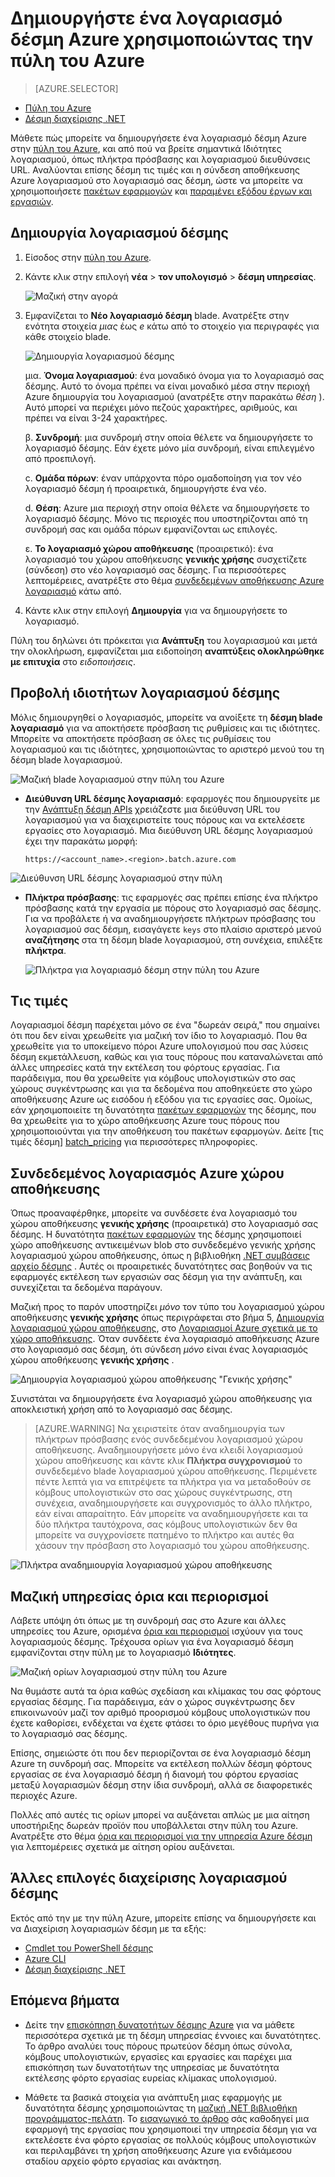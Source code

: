 <properties
    pageTitle="Δημιουργήστε ένα λογαριασμό δέσμη Azure | Microsoft Azure"
    description="Μάθετε πώς μπορείτε να δημιουργήσετε ένα λογαριασμό δέσμη Azure στην πύλη του Azure για να εκτελέσετε ευρείας κλίμακας παράλληλες φόρτους εργασίας του στο cloud"
    services="batch"
    documentationCenter=""
    authors="mmacy"
    manager="timlt"
    editor=""/>

<tags
    ms.service="batch"
    ms.workload="big-compute"
    ms.tgt_pltfrm="na"
    ms.devlang="na"
    ms.topic="get-started-article"
    ms.date="09/21/2016"
    ms.author="marsma"/>

# <a name="create-an-azure-batch-account-using-the-azure-portal"></a>Δημιουργήστε ένα λογαριασμό δέσμη Azure χρησιμοποιώντας την πύλη του Azure

> [AZURE.SELECTOR]
- [Πύλη του Azure](batch-account-create-portal.md)
- [Δέσμη διαχείρισης .NET](batch-management-dotnet.md)

Μάθετε πώς μπορείτε να δημιουργήσετε ένα λογαριασμό δέσμη Azure στην [πύλη του Azure][azure_portal], και από πού να βρείτε σημαντικά Ιδιότητες λογαριασμού, όπως πλήκτρα πρόσβασης και λογαριασμού διευθύνσεις URL. Αναλύονται επίσης δέσμη τις τιμές και η σύνδεση αποθήκευσης Azure λογαριασμού στο λογαριασμό σας δέσμη, ώστε να μπορείτε να χρησιμοποιήσετε [πακέτων εφαρμογών](batch-application-packages.md) και [παραμένει εξόδου έργων και εργασιών](batch-task-output.md).

## <a name="create-a-batch-account"></a>Δημιουργία λογαριασμού δέσμης

1. Είσοδος στην [πύλη του Azure][azure_portal].

2. Κάντε κλικ στην επιλογή **νέα** > **τον υπολογισμό** > **δέσμη υπηρεσίας**.

    ![Μαζική στην αγορά][marketplace_portal]

3. Εμφανίζεται το **Νέο λογαριασμό δέσμη** blade. Ανατρέξτε στην ενότητα στοιχεία *μιας* έως *e* κάτω από το στοιχείο για περιγραφές για κάθε στοιχείο blade.

    ![Δημιουργία λογαριασμού δέσμης][account_portal]

    μια. **Όνομα λογαριασμού**: ένα μοναδικό όνομα για το λογαριασμό σας δέσμης. Αυτό το όνομα πρέπει να είναι μοναδικό μέσα στην περιοχή Azure δημιουργία του λογαριασμού (ανατρέξτε στην παρακάτω *θέση* ). Αυτό μπορεί να περιέχει μόνο πεζούς χαρακτήρες, αριθμούς, και πρέπει να είναι 3-24 χαρακτήρες.

    β. **Συνδρομή**: μια συνδρομή στην οποία θέλετε να δημιουργήσετε το λογαριασμό δέσμης. Εάν έχετε μόνο μία συνδρομή, είναι επιλεγμένο από προεπιλογή.

    c. **Ομάδα πόρων**: έναν υπάρχοντα πόρο ομαδοποίηση για τον νέο λογαριασμό δέσμη ή προαιρετικά, δημιουργήστε ένα νέο.

    d. **Θέση**: Azure μια περιοχή στην οποία θέλετε να δημιουργήσετε το λογαριασμό δέσμης. Μόνο τις περιοχές που υποστηρίζονται από τη συνδρομή σας και ομάδα πόρων εμφανίζονται ως επιλογές.

    ε. **Το λογαριασμό χώρου αποθήκευσης** (προαιρετικό): ένα λογαριασμό του χώρου αποθήκευσης **γενικής χρήσης** συσχετίζετε (σύνδεση) στο νέο λογαριασμό σας δέσμης. Για περισσότερες λεπτομέρειες, ανατρέξτε στο θέμα [συνδεδεμένων αποθήκευσης Azure λογαριασμό](#linked-azure-storage-account) κάτω από.

4. Κάντε κλικ στην επιλογή **Δημιουργία** για να δημιουργήσετε το λογαριασμό.

  Πύλη του δηλώνει ότι πρόκειται για **Ανάπτυξη** του λογαριασμού και μετά την ολοκλήρωση, εμφανίζεται μια ειδοποίηση **αναπτύξεις ολοκληρώθηκε με επιτυχία** στο *ειδοποιήσεις*.

## <a name="view-batch-account-properties"></a>Προβολή ιδιοτήτων λογαριασμού δέσμης

Μόλις δημιουργηθεί ο λογαριασμός, μπορείτε να ανοίξετε τη **δέσμη blade λογαριασμό** για να αποκτήσετε πρόσβαση τις ρυθμίσεις και τις ιδιότητες. Μπορείτε να αποκτήσετε πρόσβαση σε όλες τις ρυθμίσεις του λογαριασμού και τις ιδιότητες, χρησιμοποιώντας το αριστερό μενού του τη δέσμη blade λογαριασμού.

![Μαζική blade λογαριασμού στην πύλη του Azure][account_blade]

* **Διεύθυνση URL δέσμης λογαριασμό**: εφαρμογές που δημιουργείτε με την [Ανάπτυξη δέσμη APIs](batch-technical-overview.md#batch-development-apis) χρειάζεστε μια διεύθυνση URL του λογαριασμού για να διαχειριστείτε τους πόρους και να εκτελέσετε εργασίες στο λογαριασμό. Μια διεύθυνση URL δέσμης λογαριασμού έχει την παρακάτω μορφή:

    `https://<account_name>.<region>.batch.azure.com`

![Διεύθυνση URL δέσμης λογαριασμού στην πύλη][account_url]

* **Πλήκτρα πρόσβασης**: τις εφαρμογές σας πρέπει επίσης ένα πλήκτρο πρόσβασης κατά την εργασία με πόρους στο λογαριασμό σας δέσμης. Για να προβάλετε ή να αναδημιουργήσετε πλήκτρων πρόσβασης του λογαριασμού σας δέσμη, εισαγάγετε `keys` στο πλαίσιο αριστερό μενού **αναζήτησης** στα τη δέσμη blade λογαριασμού, στη συνέχεια, επιλέξτε **πλήκτρα**.

    ![Πλήκτρα για λογαριασμό δέσμη στην πύλη του Azure][account_keys]

## <a name="pricing"></a>Τις τιμές

Λογαριασμοί δέσμη παρέχεται μόνο σε ένα "δωρεάν σειρά," που σημαίνει ότι που δεν είναι χρεωθείτε για μαζική τον ίδιο το λογαριασμό. Που θα χρεωθείτε για το υποκείμενο πόροι Azure υπολογισμού που σας λύσεις δέσμη εκμετάλλευση, καθώς και για τους πόρους που καταναλώνεται από άλλες υπηρεσίες κατά την εκτέλεση του φόρτους εργασίας. Για παράδειγμα, που θα χρεωθείτε για κόμβους υπολογιστικών στο σας χώρους συγκέντρωσης και για τα δεδομένα που αποθηκεύετε στο χώρο αποθήκευσης Azure ως εισόδου ή εξόδου για τις εργασίες σας. Ομοίως, εάν χρησιμοποιείτε τη δυνατότητα [πακέτων εφαρμογών](batch-application-packages.md) της δέσμης, που θα χρεωθείτε για το χώρο αποθήκευσης Azure τους πόρους που χρησιμοποιούνται για την αποθήκευση του πακέτων εφαρμογών. Δείτε [τις τιμές δέσμη] [ batch_pricing] για περισσότερες πληροφορίες.

## <a name="linked-azure-storage-account"></a>Συνδεδεμένος λογαριασμός Azure χώρου αποθήκευσης

Όπως προαναφέρθηκε, μπορείτε να συνδέσετε ένα λογαριασμό του χώρου αποθήκευσης **γενικής χρήσης** (προαιρετικά) στο λογαριασμό σας δέσμης. Η δυνατότητα [πακέτων εφαρμογών](batch-application-packages.md) της δέσμης χρησιμοποιεί χώρο αποθήκευσης αντικειμένων blob στο συνδεδεμένο γενικής χρήσης λογαριασμού χώρου αποθήκευσης, όπως η βιβλιοθήκη [.NET συμβάσεις αρχείο δέσμης](batch-task-output.md) . Αυτές οι προαιρετικές δυνατότητες σας βοηθούν να τις εφαρμογές εκτέλεση των εργασιών σας δέσμη για την ανάπτυξη, και συνεχίζεται τα δεδομένα παράγουν.

Μαζική προς το παρόν υποστηρίζει *μόνο* τον τύπο του λογαριασμού χώρου αποθήκευσης **γενικής χρήσης** όπως περιγράφεται στο βήμα 5, [Δημιουργία λογαριασμού χώρου αποθήκευσης](../storage/storage-create-storage-account.md#create-a-storage-account), στο [Λογαριασμοί Azure σχετικά με το χώρο αποθήκευσης](../storage/storage-create-storage-account.md). Όταν συνδέετε ένα λογαριασμό αποθήκευσης Azure στο λογαριασμό σας δέσμη, ότι σύνδεση *μόνο* είναι ένας λογαριασμός χώρου αποθήκευσης **γενικής χρήσης** .

![Δημιουργία λογαριασμού χώρου αποθήκευσης "Γενικής χρήσης"][storage_account]

Συνιστάται να δημιουργήσετε ένα λογαριασμό χώρου αποθήκευσης για αποκλειστική χρήση από το λογαριασμό σας δέσμης.

>[AZURE.WARNING] Να χειριστείτε όταν αναδημιουργία των πλήκτρων πρόσβασης ενός συνδεδεμένου λογαριασμού χώρου αποθήκευσης. Αναδημιουργήσετε μόνο ένα κλειδί λογαριασμού χώρου αποθήκευσης και κάντε κλικ **Πλήκτρα συγχρονισμού** το συνδεδεμένο blade λογαριασμού χώρου αποθήκευσης. Περιμένετε πέντε λεπτά για να επιτρέψετε τα πλήκτρα για να μεταδοθούν σε κόμβους υπολογιστικών στο σας χώρους συγκέντρωσης, στη συνέχεια, αναδημιουργήσετε και συγχρονισμός το άλλο πλήκτρο, εάν είναι απαραίτητο. Εάν μπορείτε να αναδημιουργήσετε και τα δύο πλήκτρα ταυτόχρονα, σας κόμβους υπολογιστικών δεν θα μπορείτε να συγχρονίσετε πατημένο το πλήκτρο και αυτές θα χάσουν την πρόσβαση στο λογαριασμό του χώρου αποθήκευσης.

  ![Πλήκτρα αναδημιουργία λογαριασμού χώρου αποθήκευσης][4]

## <a name="batch-service-quotas-and-limits"></a>Μαζική υπηρεσίας όρια και περιορισμοί

Λάβετε υπόψη ότι όπως με τη συνδρομή σας στο Azure και άλλες υπηρεσίες του Azure, ορισμένα [όρια και περιορισμοί](batch-quota-limit.md) ισχύουν για τους λογαριασμούς δέσμης. Τρέχουσα ορίων για ένα λογαριασμό δέσμη εμφανίζονται στην πύλη με το λογαριασμό **Ιδιότητες**.

![Μαζική ορίων λογαριασμού στην πύλη του Azure][quotas]

Να θυμάστε αυτά τα όρια καθώς σχεδίαση και κλίμακας του σας φόρτους εργασίας δέσμης. Για παράδειγμα, εάν ο χώρος συγκέντρωσης δεν επικοινωνούν μαζί τον αριθμό προορισμού κόμβους υπολογιστικών που έχετε καθορίσει, ενδέχεται να έχετε φτάσει το όριο μεγέθους πυρήνα για το λογαριασμό σας δέσμης.

Επίσης, σημειώστε ότι που δεν περιορίζονται σε ένα λογαριασμό δέσμη Azure τη συνδρομή σας. Μπορείτε να εκτέλεση πολλών δέσμη φόρτους εργασίας σε ένα λογαριασμό δέσμη ή διανομή του φόρτου εργασίας μεταξύ λογαριασμών δέσμη στην ίδια συνδρομή, αλλά σε διαφορετικές περιοχές Azure.

Πολλές από αυτές τις ορίων μπορεί να αυξάνεται απλώς με μια αίτηση υποστήριξης δωρεάν προϊόν που υποβάλλεται στην πύλη του Azure. Ανατρέξτε στο θέμα [όρια και περιορισμοί για την υπηρεσία Azure δέσμη](batch-quota-limit.md) για λεπτομέρειες σχετικά με αίτηση ορίου αυξάνεται.

## <a name="other-batch-account-management-options"></a>Άλλες επιλογές διαχείρισης λογαριασμού δέσμης

Εκτός από την με την πύλη Azure, μπορείτε επίσης να δημιουργήσετε και να Διαχείριση λογαριασμών δέσμη με τα εξής:

* [Cmdlet του PowerShell δέσμης](batch-powershell-cmdlets-get-started.md)
* [Azure CLI](../xplat-cli-install.md)
* [Δέσμη διαχείρισης .NET](batch-management-dotnet.md)

## <a name="next-steps"></a>Επόμενα βήματα

* Δείτε την [επισκόπηση δυνατοτήτων δέσμης Azure](batch-api-basics.md) για να μάθετε περισσότερα σχετικά με τη δέσμη υπηρεσίας έννοιες και δυνατότητες. Το άρθρο αναλύει τους πόρους πρωτεύον δέσμη όπως σύνολα, κόμβους υπολογιστικών, εργασίες και εργασίες και παρέχει μια επισκόπηση των δυνατοτήτων της υπηρεσίας με δυνατότητα εκτέλεσης φόρτο εργασίας ευρείας κλίμακας υπολογισμού.

* Μάθετε τα βασικά στοιχεία για ανάπτυξη μιας εφαρμογής με δυνατότητα δέσμης χρησιμοποιώντας τη [μαζική .NET βιβλιοθήκη προγράμματος-πελάτη](batch-dotnet-get-started.md). Το [εισαγωγικό το άρθρο](batch-dotnet-get-started.md) σάς καθοδηγεί μια εφαρμογή της εργασίας που χρησιμοποιεί την υπηρεσία δέσμη για να εκτελέσετε ένα φόρτο εργασίας σε πολλούς κόμβους υπολογιστικών και περιλαμβάνει τη χρήση αποθήκευσης Azure για ενδιάμεσου σταδίου αρχείο φόρτο εργασίας και ανάκτηση.

[api_net]: https://msdn.microsoft.com/library/azure/mt348682.aspx
[api_rest]: https://msdn.microsoft.com/library/azure/Dn820158.aspx

[azure_portal]: https://portal.azure.com
[batch_pricing]: https://azure.microsoft.com/pricing/details/batch/

[4]: ./media/batch-account-create-portal/batch_acct_04.png "Πλήκτρα αναδημιουργία λογαριασμού χώρου αποθήκευσης"
[marketplace_portal]: ./media/batch-account-create-portal/marketplace_batch.PNG
[account_blade]: ./media/batch-account-create-portal/batch_blade.png
[account_portal]: ./media/batch-account-create-portal/batch_acct_portal.png
[account_keys]: ./media/batch-account-create-portal/account_keys.PNG
[account_url]: ./media/batch-account-create-portal/account_url.png
[storage_account]: ./media/batch-account-create-portal/storage_account.png
[quotas]: ./media/batch-account-create-portal/quotas.png
